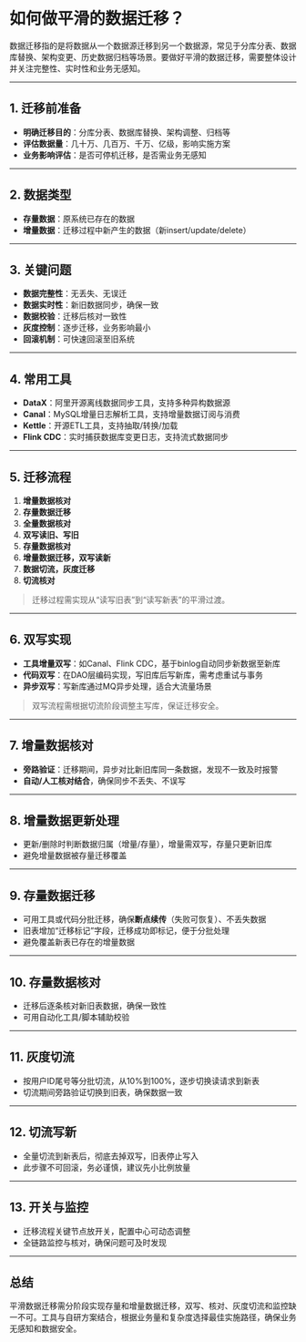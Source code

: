 # 如何做平滑的数据迁移？

数据迁移指的是将数据从一个数据源迁移到另一个数据源，常见于分库分表、数据库替换、架构变更、历史数据归档等场景。要做好平滑的数据迁移，需要整体设计并关注完整性、实时性和业务无感知。

---

## 1. 迁移前准备

- **明确迁移目的**：分库分表、数据库替换、架构调整、归档等
- **评估数据量**：几十万、几百万、千万、亿级，影响实施方案
- **业务影响评估**：是否可停机迁移，是否需业务无感知

---

## 2. 数据类型

- **存量数据**：原系统已存在的数据
- **增量数据**：迁移过程中新产生的数据（新insert/update/delete）

---

## 3. 关键问题

- **数据完整性**：无丢失、无误迁
- **数据实时性**：新旧数据同步，确保一致
- **数据校验**：迁移后核对一致性
- **灰度控制**：逐步迁移，业务影响最小
- **回滚机制**：可快速回滚至旧系统

---

## 4. 常用工具

- **DataX**：阿里开源离线数据同步工具，支持多种异构数据源
- **Canal**：MySQL增量日志解析工具，支持增量数据订阅与消费
- **Kettle**：开源ETL工具，支持抽取/转换/加载
- **Flink CDC**：实时捕获数据库变更日志，支持流式数据同步

---

## 5. 迁移流程

1. **增量数据核对**
2. **存量数据迁移**
3. **全量数据核对**
4. **双写读旧、写旧**
5. **存量数据核对**
6. **增量数据迁移，双写读新**
7. **数据切流，灰度迁移**
8. **切流核对**

> 迁移过程需实现从“读写旧表”到“读写新表”的平滑过渡。

---

## 6. 双写实现

- **工具增量双写**：如Canal、Flink CDC，基于binlog自动同步新数据至新库
- **代码双写**：在DAO层编码实现，写旧库后写新库，需考虑重试与事务
- **异步双写**：写新库通过MQ异步处理，适合大流量场景

> 双写流程需根据切流阶段调整主写库，保证迁移安全。

---

## 7. 增量数据核对

- **旁路验证**：迁移期间，异步对比新旧库同一条数据，发现不一致及时报警
- **自动/人工核对结合**，确保同步不丢失、不误写

---

## 8. 增量数据更新处理

- 更新/删除时判断数据归属（增量/存量），增量需双写，存量只更新旧库
- 避免增量数据被存量迁移覆盖

---

## 9. 存量数据迁移

- 可用工具或代码分批迁移，确保**断点续传**（失败可恢复）、不丢失数据
- 旧表增加“迁移标记”字段，迁移成功即标记，便于分批处理
- 避免覆盖新表已存在的增量数据

---

## 10. 存量数据核对

- 迁移后逐条核对新旧表数据，确保一致性
- 可用自动化工具/脚本辅助校验

---

## 11. 灰度切流

- 按用户ID尾号等分批切流，从10%到100%，逐步切换读请求到新表
- 切流期间旁路验证切换到旧表，确保数据一致

---

## 12. 切流写新

- 全量切流到新表后，彻底去掉双写，旧表停止写入
- 此步骤不可回滚，务必谨慎，建议先小比例放量

---

## 13. 开关与监控

- 迁移流程关键节点放开关，配置中心可动态调整
- 全链路监控与核对，确保问题可及时发现

---

## 总结

平滑数据迁移需分阶段实现存量和增量数据迁移，双写、核对、灰度切流和监控缺一不可。工具与自研方案结合，根据业务量和复杂度选择最佳实施路径，确保业务无感知和数据安全。